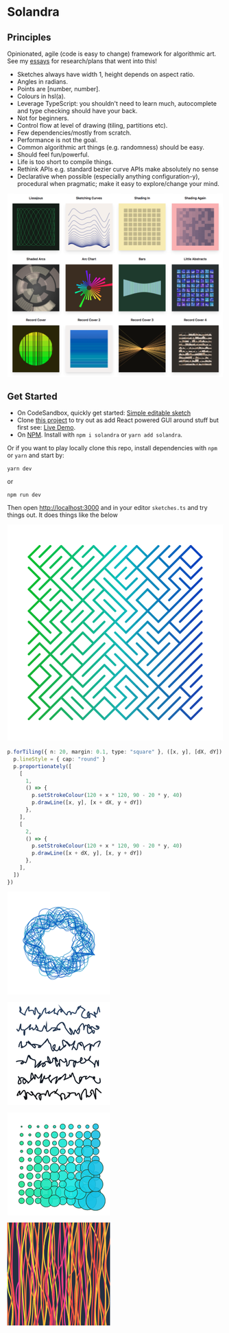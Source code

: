 # Solandra

## Principles

Opinionated, agile (code is easy to change) framework for algorithmic art. See my [essays](https://www.amimetic.co.uk/art/) for research/plans that went into this!

- Sketches always have width 1, height depends on aspect ratio.
- Angles in radians.
- Points are [number, number].
- Colours in hsl(a).
- Leverage TypeScript: you shouldn't need to learn much, autocomplete and type checking should have your back.
- Not for beginners.
- Control flow at level of drawing (tiling, partitions etc).
- Few dependencies/mostly from scratch.
- Performance is not the goal.
- Common algorithmic art things (e.g. randomness) should be easy.
- Should feel fun/powerful.
- Life is too short to compile things.
- Rethink APIs e.g. standard bezier curve APIs make absolutely no sense
- Declarative when possible (especially anything configuration-y), procedural when pragmatic; make it easy to explore/change your mind.

![Examples](/public/images/samples.png)

## Get Started

- On CodeSandbox, quickly get started: [Simple editable sketch](https://codesandbox.io/s/simple-solandra-example-2-wy7nx?fontsize=14)
- Clone [this project](https://github.com/jamesporter/solandra) to try out as add React powered GUI around stuff but first see: [Live Demo](https://solandra.netlify.com/).
- On [NPM](https://www.npmjs.com/package/solandra). Install with `npm i solandra` or `yarn add solandra`.

Or if you want to play locally clone this repo, install dependencies with `npm` or `yarn` and start by:

```
yarn dev
```

or

```
npm run dev
```

Then open [http://localhost:3000](http://localhost:3000) and in your editor `sketches.ts` and try things out. It does things like the below

![A simple example drawn with tiles](/public/images/tiles.png)

```typescript
p.forTiling({ n: 20, margin: 0.1, type: "square" }, ([x, y], [dX, dY]) => {
  p.lineStyle = { cap: "round" }
  p.proportionately([
    [
      1,
      () => {
        p.setStrokeColour(120 + x * 120, 90 - 20 * y, 40)
        p.drawLine([x, y], [x + dX, y + dY])
      },
    ],
    [
      2,
      () => {
        p.setStrokeColour(120 + x * 120, 90 - 20 * y, 40)
        p.drawLine([x + dX, y], [x, y + dY])
      },
    ],
  ])
})
```

![An example](public/images/1.png)

![An example](public/images/2.png)

![An example](public/images/3.png)

![An example](public/images/4.png)
